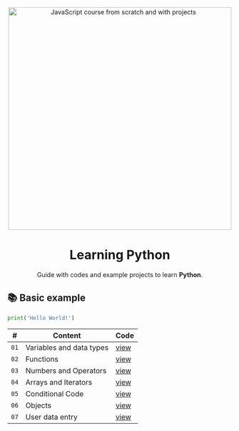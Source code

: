 <div align="center">

<img alt="JavaScript course from scratch and with projects" src="https://res.cloudinary.com/dozvvpar9/image/upload/v1723145532/python-course/course-cover-python.jpg" width="500" />

# Learning Python

Guide with codes and example projects to learn **Python**.
</div>

## 📚 Basic example

```python
print('Hello World!')
```
| # | Content | Code |
| --- | --- | --- |
| `01` | Variables and data types | [view](examples/variables.py) |
| `02` | Functions | [view](examples/functions.py) |
| `03` | Numbers and Operators | [view](examples/numbers_operators.py) |
| `04` | Arrays and Iterators | [view](examples/arrays_iterators.py) |
| `05` | Conditional Code | [view](examples/control_structures.py) |
| `06` | Objects | [view](examples/objects.py) |
| `07` | User data entry | [view](examples/data_entry.py) |